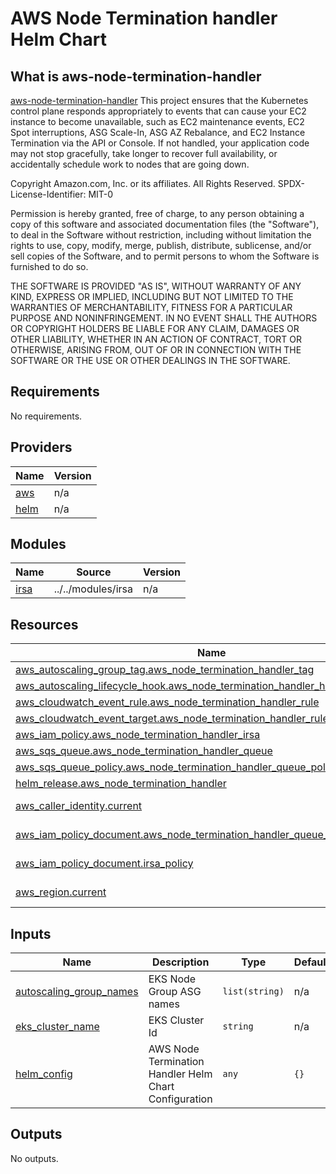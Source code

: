 # AWS Node Termination handler Helm Chart

## What is aws-node-termination-handler
[aws-node-termination-handler](https://github.com/aws/aws-node-termination-handler)
This project ensures that the Kubernetes control plane responds appropriately to events that can cause your EC2 instance to become unavailable, such as EC2 maintenance events, EC2 Spot interruptions, ASG Scale-In, ASG AZ Rebalance, and EC2 Instance Termination via the API or Console. If not handled, your application code may not stop gracefully, take longer to recover full availability, or accidentally schedule work to nodes that are going down.


<!--- BEGIN_TF_DOCS --->
Copyright Amazon.com, Inc. or its affiliates. All Rights Reserved.
SPDX-License-Identifier: MIT-0

Permission is hereby granted, free of charge, to any person obtaining a copy of this
software and associated documentation files (the "Software"), to deal in the Software
without restriction, including without limitation the rights to use, copy, modify,
merge, publish, distribute, sublicense, and/or sell copies of the Software, and to
permit persons to whom the Software is furnished to do so.

THE SOFTWARE IS PROVIDED "AS IS", WITHOUT WARRANTY OF ANY KIND, EXPRESS OR IMPLIED,
INCLUDING BUT NOT LIMITED TO THE WARRANTIES OF MERCHANTABILITY, FITNESS FOR A
PARTICULAR PURPOSE AND NONINFRINGEMENT. IN NO EVENT SHALL THE AUTHORS OR COPYRIGHT
HOLDERS BE LIABLE FOR ANY CLAIM, DAMAGES OR OTHER LIABILITY, WHETHER IN AN ACTION
OF CONTRACT, TORT OR OTHERWISE, ARISING FROM, OUT OF OR IN CONNECTION WITH THE
SOFTWARE OR THE USE OR OTHER DEALINGS IN THE SOFTWARE.

## Requirements

No requirements.

## Providers

| Name | Version |
|------|---------|
| <a name="provider_aws"></a> [aws](#provider\_aws) | n/a |
| <a name="provider_helm"></a> [helm](#provider\_helm) | n/a |

## Modules

| Name | Source | Version |
|------|--------|---------|
| <a name="module_irsa"></a> [irsa](#module\_irsa) | ../../modules/irsa | n/a |

## Resources

| Name | Type |
|------|------|
| [aws_autoscaling_group_tag.aws_node_termination_handler_tag](https://registry.terraform.io/providers/hashicorp/aws/latest/docs/resources/autoscaling_group_tag) | resource |
| [aws_autoscaling_lifecycle_hook.aws_node_termination_handler_hook](https://registry.terraform.io/providers/hashicorp/aws/latest/docs/resources/autoscaling_lifecycle_hook) | resource |
| [aws_cloudwatch_event_rule.aws_node_termination_handler_rule](https://registry.terraform.io/providers/hashicorp/aws/latest/docs/resources/cloudwatch_event_rule) | resource |
| [aws_cloudwatch_event_target.aws_node_termination_handler_rule_target](https://registry.terraform.io/providers/hashicorp/aws/latest/docs/resources/cloudwatch_event_target) | resource |
| [aws_iam_policy.aws_node_termination_handler_irsa](https://registry.terraform.io/providers/hashicorp/aws/latest/docs/resources/iam_policy) | resource |
| [aws_sqs_queue.aws_node_termination_handler_queue](https://registry.terraform.io/providers/hashicorp/aws/latest/docs/resources/sqs_queue) | resource |
| [aws_sqs_queue_policy.aws_node_termination_handler_queue_policy](https://registry.terraform.io/providers/hashicorp/aws/latest/docs/resources/sqs_queue_policy) | resource |
| [helm_release.aws_node_termination_handler](https://registry.terraform.io/providers/hashicorp/helm/latest/docs/resources/release) | resource |
| [aws_caller_identity.current](https://registry.terraform.io/providers/hashicorp/aws/latest/docs/data-sources/caller_identity) | data source |
| [aws_iam_policy_document.aws_node_termination_handler_queue_policy_document](https://registry.terraform.io/providers/hashicorp/aws/latest/docs/data-sources/iam_policy_document) | data source |
| [aws_iam_policy_document.irsa_policy](https://registry.terraform.io/providers/hashicorp/aws/latest/docs/data-sources/iam_policy_document) | data source |
| [aws_region.current](https://registry.terraform.io/providers/hashicorp/aws/latest/docs/data-sources/region) | data source |

## Inputs

| Name | Description | Type | Default | Required |
|------|-------------|------|---------|:--------:|
| <a name="input_autoscaling_group_names"></a> [autoscaling\_group\_names](#input\_autoscaling\_group\_names) | EKS Node Group ASG names | `list(string)` | n/a | yes |
| <a name="input_eks_cluster_name"></a> [eks\_cluster\_name](#input\_eks\_cluster\_name) | EKS Cluster Id | `string` | n/a | yes |
| <a name="input_helm_config"></a> [helm\_config](#input\_helm\_config) | AWS Node Termination Handler Helm Chart Configuration | `any` | `{}` | no |

## Outputs

No outputs.
<!--- END_TF_DOCS --->
